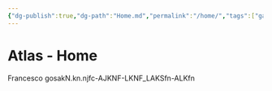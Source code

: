 ```yaml
---
{"dg-publish":true,"dg-path":"Home.md","permalink":"/home/","tags":["gardenEntry"],"created":"2025-09-25"}
---
```


# Atlas - Home



Francesco gosakN.kn.njfc-AJKNF-LKNF_LAKSfn-ALKfn
